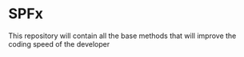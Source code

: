 # SPFx
This repository will contain all the base methods that will improve the coding speed of the developer
